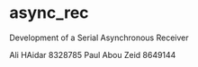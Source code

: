 # async_rec
Development of a Serial Asynchronous Receiver

Ali HAidar 8328785
Paul Abou Zeid 8649144